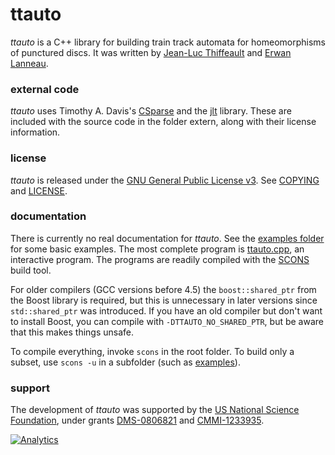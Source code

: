 # ttauto

*ttauto* is a C++ library for building train track automata for homeomorphisms of punctured discs.  It was written by [Jean-Luc Thiffeault][1] and [Erwan Lanneau][2].

### external code

*ttauto* uses Timothy A. Davis's [CSparse][3] and the [jlt][4] library.  These are included with the source code in the folder extern, along with their license information.

### license

*ttauto* is released under the [GNU General Public License v3][5].  See [COPYING][6] and [LICENSE][7].

### documentation

There is currently no real documentation for *ttauto*.  See the [examples folder][8] for some basic examples.  The most complete program is [ttauto.cpp][9], an interactive program.  The programs are readily compiled with the [SCONS][10] build tool.

For older compilers (GCC versions before 4.5) the `boost::shared_ptr` from the Boost library is required, but this is unnecessary in later versions since `std::shared_ptr` was introduced.  If you have an old compiler but don't want to install Boost, you can compile with `-DTTAUTO_NO_SHARED_PTR`, but be aware that this makes things unsafe.

To compile everything, invoke `scons` in the root folder.  To build only a subset, use `scons -u` in a subfolder (such as [examples][8]).

### support

The development of *ttauto* was supported by the [US National Science Foundation][11], under grants [DMS-0806821][12] and [CMMI-1233935][13].

[1]: http://www.math.wisc.edu/~jeanluc/
[2]: http://www-fourier.ujf-grenoble.fr/~lanneau/
[3]: http://www.suitesparse.com
[4]: https://github.com/jeanluct/jlt
[5]: http://www.gnu.org/licenses/gpl-3.0.html
[6]: http://github.com/jeanluct/ttauto/raw/master/COPYING
[7]: http://github.com/jeanluct/ttauto/raw/master/LICENSE
[8]: http://github.com/jeanluct/ttauto/raw/master/examples
[9]: http://github.com/jeanluct/ttauto/raw/master/examples/ttauto.cpp
[10]: http://www.scons.org
[11]: http://www.nsf.gov
[12]: http://www.nsf.gov/awardsearch/showAward?AWD_ID=0806821
[13]: http://www.nsf.gov/awardsearch/showAward?AWD_ID=1233935

[![Analytics](https://ga-beacon.appspot.com/UA-58116885-1/ttauto/readme)](https://github.com/igrigorik/ga-beacon)

